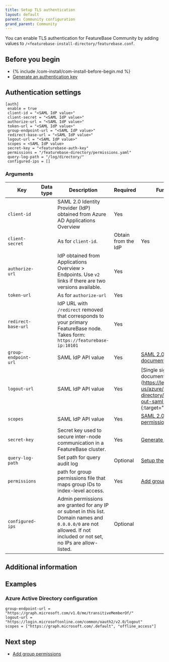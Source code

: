 ```yaml
---
title: Setup TLS authentication
layout: default
parent: Community configuration
grand_parent: Community
---
```


You can enable TLS authentication for FeatureBase Community by adding values to `/<featurebase-install-directory/featurebase.conf`.

## Before you begin

* {% include /com-install/com-install-before-begin.md %}
* [Generate an authentication key](/docs/community/com-config/com-config-auth-key)

## Authentication settings

```
[auth]
 enable = true
 client-id = "<SAML IdP value>"
 client-secret = "<SAML IdP value>"
 authorize-url = "<SAML IdP value>"
 token-url = "<SAML IdP value>"
 group-endpoint-url = "<SAML IdP value>"
 redirect-base-url = "<SAML IdP value>"
 logout-url = "<SAML IdP value>"
 scopes = <SAML IdP value>
 secret-key = "<featurebase-auth-key"
 permissions = "/featurebase-directory/permissions.yaml"
 query-log-path = "/log/directory/"
 configured-ips = []
```

### Arguments

| Key | Data type | Description | Required | Further information |
|---|---|---|---|---|
| `client-id` |   | SAML 2.0 Identity Provider (IdP) obtained from Azure AD Applications Overview | Yes |  |
| `client-secret` |  | As for `client-id`.  | Obtain from the IdP | Yes |  |
| `authorize-url` |  | IdP obtained from Applications Overview > Endpoints. Use `v2` links if there are two versions available. | Yes |  |
| `token-url` |   | As for `authorize-url` | Yes |  |
| `redirect-base-url` |  | IdP URL with `/redirect` removed that corresponds to your primary FeatureBase node. Takes form: `https://featurebase-ip:10101` | Yes |  |
| `group-endpoint-url` |  | SAML IdP API value | Yes | [SAML 2.0 IdP API documentation](https://learn.microsoft.com/en-us/azure/active-directory-b2c/saml-service-provider-options?pivots=b2c-user-flow){:target="_blank"} |
| `logout-url` |  | SAML IdP API value | Yes | [Single sign-out SAML protocol] documentation](https://learn.microsoft.com/en-us/azure/active-directory/develop/single-sign-out-saml-protocol){:target="_blank"} |
| `scopes` |  | SAML IdP API value | Yes | [SAML 2.0 scopes and permissions](https://learn.microsoft.com/en-us/azure/active-directory/develop/scopes-oidc){:target="_blank"} |
| `secret-key` |  | Secret key used to secure inter-node communication in a FeatureBase cluster. | Yes | [Generate an authentication key](/docs/com-config/con-config-auth-key) |
| `query-log-path` |  | Set path for query audit log | Optional | [Setup the query audit log](/docs/community/com-config/com-config-log-audit-query) |
| `permissions` |  | path for group permissions file that maps group IDs to index-level access. | Yes | [Add group permissions](/docs/community/com-config/com-config-group-permissions) |
| `configured-ips` |   | Admin permissions are granted for any IP or subnet in this list. Domain names and `0.0.0.0/0` are not allowed. If not included or not set, no IPs are allow-listed. | Optional |  |

## Additional information



## Examples

### Azure Active Directory configuration

```
group-endpoint-url = "https://graph.microsoft.com/v1.0/me/transitiveMemberOf/"
logout-url = "https://login.microsoftonline.com/common/oauth2/v2.0/logout"
scopes = ["https://graph.microsoft.com/.default", "offline_access"]
```

## Next step

* [Add group permissions](/docs/community/com-config/com-config-group-permissions)
